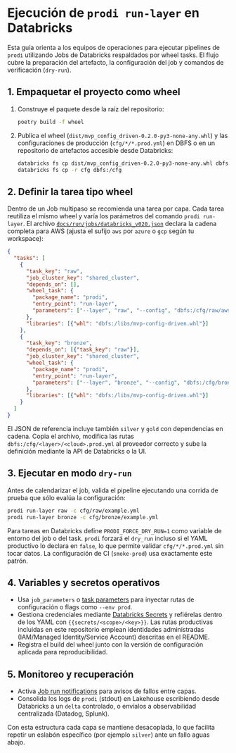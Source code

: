 # Ejecución de `prodi run-layer` en Databricks

Esta guía orienta a los equipos de operaciones para ejecutar pipelines de `prodi`
utilizando Jobs de Databricks respaldados por wheel tasks. El flujo cubre la
preparación del artefacto, la configuración del job y comandos de verificación
(`dry-run`).

## 1. Empaquetar el proyecto como wheel

1. Construye el paquete desde la raíz del repositorio:
   ```bash
   poetry build -f wheel
   ```
2. Publica el wheel (`dist/mvp_config_driven-0.2.0-py3-none-any.whl`) y las
   configuraciones de producción (`cfg/*/*.prod.yml`)
   en DBFS o en un repositorio de artefactos accesible desde Databricks:
   ```bash
   databricks fs cp dist/mvp_config_driven-0.2.0-py3-none-any.whl dbfs:/libs/mvp-config-driven.whl
   databricks fs cp -r cfg dbfs:/cfg
   ```

## 2. Definir la tarea tipo wheel

Dentro de un Job multipaso se recomienda una tarea por capa. Cada tarea reutiliza
el mismo wheel y varía los parámetros del comando `prodi run-layer`. El archivo
[`docs/run/jobs/databricks_v020.json`](jobs/databricks_v020.json) declara la
cadena completa para AWS (ajusta el sufijo `aws` por `azure` o `gcp` según tu
workspace):

```json
{
  "tasks": [
    {
      "task_key": "raw",
      "job_cluster_key": "shared_cluster",
      "depends_on": [],
      "wheel_task": {
        "package_name": "prodi",
        "entry_point": "run-layer",
        "parameters": ["--layer", "raw", "--config", "dbfs:/cfg/raw/aws.prod.yml"]
      },
      "libraries": [{"whl": "dbfs:/libs/mvp-config-driven.whl"}]
    },
    {
      "task_key": "bronze",
      "depends_on": [{"task_key": "raw"}],
      "job_cluster_key": "shared_cluster",
      "wheel_task": {
        "package_name": "prodi",
        "entry_point": "run-layer",
        "parameters": ["--layer", "bronze", "--config", "dbfs:/cfg/bronze/aws.prod.yml"]
      },
      "libraries": [{"whl": "dbfs:/libs/mvp-config-driven.whl"}]
    }
  ]
}
```

El JSON de referencia incluye también `silver` y `gold` con dependencias en
cadena. Copia el archivo, modifica las rutas `dbfs:/cfg/<layer>/<cloud>.prod.yml`
al proveedor correcto y sube la definición mediante la API de Databricks o la UI.

## 3. Ejecutar en modo `dry-run`

Antes de calendarizar el job, valida el pipeline ejecutando una corrida de
prueba que sólo evalúa la configuración:

```bash
prodi run-layer raw -c cfg/raw/example.yml
prodi run-layer bronze -c cfg/bronze/example.yml
```

Para tareas en Databricks define `PRODI_FORCE_DRY_RUN=1` como variable de entorno
del job o del task. `prodi` forzará el `dry_run` incluso si el YAML productivo lo
declara en `false`, lo que permite validar `cfg/*/*.prod.yml` sin tocar datos.
La configuración de CI (`smoke-prod`) usa exactamente este patrón.

## 4. Variables y secretos operativos

* Usa `job_parameters` o [task parameters](https://docs.databricks.com/jobs/jobs-parameterization.html)
  para inyectar rutas de configuración o flags como `--env prod`.
* Gestiona credenciales mediante [Databricks Secrets](https://docs.databricks.com/security/secrets/index.html)
  y refiérelas dentro de los YAML con `{{secrets/<scope>/<key>}}`. Las rutas
  productivas incluidas en este repositorio emplean identidades administradas
  (IAM/Managed Identity/Service Account) descritas en el README.
* Registra el build del wheel junto con la versión de configuración aplicada
  para reproducibilidad.

## 5. Monitoreo y recuperación

* Activa [Job run notifications](https://docs.databricks.com/workflows/jobs/jobs-notifications.html)
  para avisos de fallos entre capas.
* Consolida los logs de `prodi` (stdout) en Lakehouse escribiendo desde Databricks
  a un `delta` controlado, o envíalos a observabilidad centralizada (Datadog,
  Splunk).

Con esta estructura cada capa se mantiene desacoplada, lo que facilita repetir
un eslabón específico (por ejemplo `silver`) ante un fallo aguas abajo.
